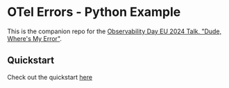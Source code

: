 # OTel Errors - Python Example

This is the companion repo for the [Observability Day EU 2024 Talk, "Dude, Where's My Error"](https://colocatedeventseu2024.sched.com/event/1YFeM/dude-wheres-my-error-how-opentelemetry-records-errors-and-why-it-does-it-like-that-adriana-villela-servicenow-cloud-observability-formerly-lightstep-reese-lee-new-relic).

## Quickstart

Check out the quickstart [here](./src/python/README.md)
